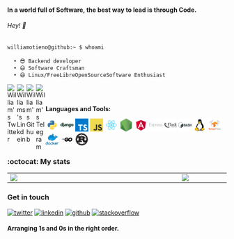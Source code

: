 #### In a world full of Software, the best way to lead is through Code.
###### Hey! 👋

```cli
williamotieno@github:~ $ whoami

  • 😎 Backend developer
  • 😃 Software Craftsman
  • 😆 Linux/FreeLibreOpenSourceSoftware Enthusiast
```
<a href="https://twitter.com/William__Otieno">
  <img align="left" alt="William's Twitter" width="22px" src="https://cdn.jsdelivr.net/npm/simple-icons@v3/icons/twitter.svg" />
</a>
<a href="https://linkedin.com/in/williamotieno">
  <img align="left" alt="Williams's Linkdein" width="22px" src="https://cdn.jsdelivr.net/npm/simple-icons@v3/icons/linkedin.svg" />
</a>
<a href="https://github.com/WilliamOtieno">
  <img align="left" alt="William's Github" width="22px" src="https://cdn.jsdelivr.net/npm/simple-icons@v3/icons/github.svg" />
</a>
<a href="https://t.me/WilliamOtieno">
  <img align="left" alt="William's Telegram" width="22px" src="https://cdn.jsdelivr.net/npm/simple-icons@v3/icons/telegram.svg" />
</a>

<br/>
<br/>

**Languages and Tools:**  

<code><img height="30" src="https://raw.githubusercontent.com/github/explore/80688e429a7d4ef2fca1e82350fe8e3517d3494d/topics/python/python.png"></code>
<code><img height="30" src="https://raw.githubusercontent.com/github/explore/80688e429a7d4ef2fca1e82350fe8e3517d3494d/topics/django/django.png"></code>
<code><img height="30" src="https://raw.githubusercontent.com/github/explore/80688e429a7d4ef2fca1e82350fe8e3517d3494d/topics/typescript/typescript.png"></code>
<code><img height="30" src="https://raw.githubusercontent.com/github/explore/80688e429a7d4ef2fca1e82350fe8e3517d3494d/topics/javascript/javascript.png"></code>
<code><img height="30" src="https://raw.githubusercontent.com/github/explore/80688e429a7d4ef2fca1e82350fe8e3517d3494d/topics/react/react.png"></code>
<code><img height="30" src="https://raw.githubusercontent.com/github/explore/80688e429a7d4ef2fca1e82350fe8e3517d3494d/topics/nodejs/nodejs.png"></code>
<code><img height="30" src="https://raw.githubusercontent.com/github/explore/80688e429a7d4ef2fca1e82350fe8e3517d3494d/topics/angular/angular.png"></code>
<code><img height="30" src="https://raw.githubusercontent.com/github/explore/80688e429a7d4ef2fca1e82350fe8e3517d3494d/topics/express/express.png"></code>
<code><img height="30" src="https://raw.githubusercontent.com/github/explore/80688e429a7d4ef2fca1e82350fe8e3517d3494d/topics/flask/flask.png"></code>
<code><img height="30" src="https://raw.githubusercontent.com/github/explore/80688e429a7d4ef2fca1e82350fe8e3517d3494d/topics/bash/bash.png"></code>
<code><img height="30" src="https://raw.githubusercontent.com/github/explore/80688e429a7d4ef2fca1e82350fe8e3517d3494d/topics/linux/linux.png"></code>
<code><img height="30" src="https://raw.githubusercontent.com/github/explore/80688e429a7d4ef2fca1e82350fe8e3517d3494d/topics/tensorflow/tensorflow.png"></code>
<code><img height="30" src="https://raw.githubusercontent.com/github/explore/80688e429a7d4ef2fca1e82350fe8e3517d3494d/topics/docker/docker.png"></code>
<code><img height="30" src="https://raw.githubusercontent.com/github/explore/80688e429a7d4ef2fca1e82350fe8e3517d3494d/topics/go/go.png"></code>
<code><img height="30" src="https://raw.githubusercontent.com/github/explore/80688e429a7d4ef2fca1e82350fe8e3517d3494d/topics/rust/rust.png"></code>

### :octocat: My stats
  <table>
  <tr>
      <td><img width="380px" align="left" src="https://github-readme-stats.vercel.app/api?username=williamotieno&show_icons=true&count_private=true&include_all_commits&theme=tokyonight"/></td>
      <td><img width="400px" align="left" src="https://github-readme-stats.vercel.app/api/top-langs/?username=williamotieno&langs_count=10&layout=compact"/></td>
    <td><img width="400px" align="left" src="https://github-readme-stats.vercel.app/api/wakatime?username=williamotieno"/></td>
  </tr>   
</table>




### Get in touch
<p>
  <a href="https://twitter.com/William__Otieno"><img src="https://img.icons8.com/color/50/111111/twitter-squared.png" alt="twitter"/></a>
  <a href="https://www.linkedin.com/in/williamotieno"><img src="https://img.icons8.com/color/50/111111/linkedin.png" alt="linkedin"/></a>
  <a href="https://www.github.com/WilliamOtieno"><img src="https://img.icons8.com/color/50/111111/github.png" alt="github"/></a>
  <a href="https://stackoverflow.com/users/14775881/william-otieno"><img src="https://img.icons8.com/color/50/000000/stackoverflow.png" alt="stackoverflow"/></a>
</p>
  
#### Arranging 1s and 0s in the right order.
